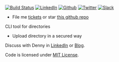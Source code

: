[![Build Status](https://travis-ci.org/DennyZhang/directory-cli-tool.svg?branch=master)](https://travis-ci.org/DennyZhang/directory-cli-tool) [![LinkedIn](https://www.dennyzhang.com/wp-content/uploads/sns/linkedin.png)](https://www.linkedin.com/in/dennyzhang001) [![Github](https://www.dennyzhang.com/wp-content/uploads/sns/github.png)](https://github.com/DennyZhang) [![Twitter](https://www.dennyzhang.com/wp-content/uploads/sns/twitter.png)](https://twitter.com/dennyzhang001) [![Slack](https://www.dennyzhang.com/wp-content/uploads/sns/slack.png)](https://www.dennyzhang.com/slack)
- File me [tickets](https://github.com/DennyZhang/directory-cli-tool/issues) or star [this github repo](https://github.com/DennyZhang/directory-cli-tool)

CLI tool for directories

- Upload directory in a secured way

Discuss with Denny in [LinkedIn](https://www.linkedin.com/in/dennyzhang001) or [Blog](https://www.dennyzhang.com).

Code is licensed under [MIT License](https://www.dennyzhang.com/wp-content/mit_license.txt).

